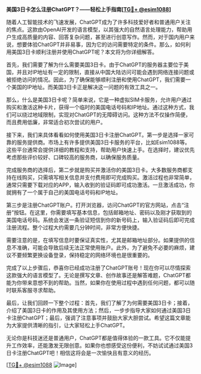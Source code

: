 **美国3日卡怎么注册ChatGPT？——轻松上手指南[[TG💪+ @esim1088](https://t.me/s/esim1088)]**

随着人工智能技术的飞速发展，ChatGPT成为了许多科技爱好者和普通用户关注的焦点。这款由OpenAI开发的语言模型，以其强大的自然语言处理能力，帮助用户生成高质量的内容、回答复杂问题，甚至进行创意写作。然而，对于国内用户来说，想要体验ChatGPT并非易事，因为它的访问需要特定的条件。那么，如何利用美国3日卡顺利注册并使用ChatGPT呢？本文将为你详细解答。

首先，我们需要了解为什么需要美国3日卡。由于ChatGPT的服务器主要位于美国，并且对IP地址有一定的限制，直接从中国大陆访问可能会遇到网络连接问题或被拒绝访问的情况。因此，为了确保能够顺利注册和使用ChatGPT，我们需要一个美国的IP地址。而美国3日卡正是解决这一问题的有效工具之一。

那么，什么是美国3日卡呢？简单来说，它是一种虚拟SIM卡服务，允许用户通过购买和激活这种卡片，获得一个临时的美国电话号码和IP地址。通过这种方式，我们可以绕过地域限制，实现对ChatGPT的无障碍访问。这种方法不仅操作简便，而且费用低廉，非常适合初次尝试的用户。

接下来，我们来具体看看如何使用美国3日卡注册ChatGPT。第一步是选择一家可靠的服务提供商。市场上有许多提供美国3日卡服务的平台，比如Esim1088等。这些平台通常会提供详细的教程和支持，帮助用户快速上手。在选择时，建议优先考虑那些评价较好、口碑较高的服务商，以确保服务质量。

完成服务商的选择后，第二步就是购买并激活你的美国3日卡。大多数服务商都支持在线购买，只需填写相关信息并支付费用即可完成购买。激活过程也非常简单，通常只需要下载对应的APP，输入收到的验证码即可成功激活。一旦激活成功，你就拥有了一个属于自己的美国电话号码和IP地址。

第三步是注册ChatGPT账户。打开浏览器，访问ChatGPT的官方网站，点击“注册”按钮。在这里，你需要填写基本信息，包括邮箱地址、密码以及刚才获取到的美国电话号码。系统会发送一条验证短信到你的新号码上，输入验证码后即可完成注册流程。整个过程大约需要几分钟时间，非常方便快捷。

需要注意的是，在填写信息时要保证真实性，尤其是邮箱地址部分。如果提供的信息不准确，可能会导致后续无法正常使用账户。此外，为了避免不必要的麻烦，建议不要频繁更换设备登录，保持稳定的网络环境也是很重要的。

完成了以上步骤后，恭喜你已经成功注册了ChatGPT账号！现在你可以尽情探索这款强大的语言模型了。无论是撰写文章、创作故事还是解答难题，ChatGPT都能为你带来意想不到的帮助。当然，如果你在使用过程中遇到任何问题，都可以随时联系客服寻求帮助。

最后，让我们回顾一下整个过程：首先，我们了解了为何需要美国3日卡；接着，介绍了美国3日卡的作用及其使用方法；然后，一步步指导大家如何通过美国3日卡注册ChatGPT；最后，强调了注意事项并鼓励大家大胆尝试。希望这篇文章能为大家提供清晰的指引，让大家轻松上手ChatGPT。

无论你是科技迷还是普通用户，ChatGPT都是值得体验的一款工具。它不仅能提升工作效率，还能激发无限创意。如果你也想感受这份便利，不妨试试通过美国3日卡注册ChatGPT吧！相信这将会是一次愉快且有意义的经历。

[[TG💪+ @esim1088](https://t.me/s/esim1088) ![Image](https://i.postimg.cc/4NQfJmqS/Snipaste-2025-05-13-00-14-12.png)]